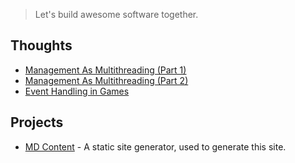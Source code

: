 > Let's build awesome software together.

## Thoughts
 - [Management As Multithreading (Part 1)](thoughts/management-as-multithreading)
 - [Management As Multithreading (Part 2)](thoughts/management-as-multithreading-part-2)
 - [Event Handling in Games](thoughts/event-handling-in-games)

## Projects
 - [MD Content](https://github.com/hidef/mdcontent) - A static site generator, used to generate this site.
